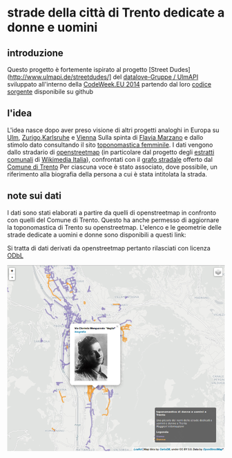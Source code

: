 # strade della città di Trento dedicate a donne e uomini
## introduzione
Questo progetto è fortemente ispirato al progetto [Street Dudes](http://www.ulmapi.de/streetdudes/] del [datalove-Gruppe / UlmAPI](http://www.ulmapi.de) sviluppato all'interno della [CodeWeek.EU 2014](http://codeweek.eu/) partendo dal loro [codice sorgente](https://github.com/UlmApi/streetdudes) disponibile su github

## l'idea
L'idea nasce dopo aver preso visione di altri progetti analoghi in Europa su [Ulm](http://www.ulmapi.de/streetdudes/), [Zurigo](http://editioneffet.ch/02776/?map),[Karlsruhe](http://codeforkarlsruhe.github.io) e [Vienna](http://www.genderatlas.at/articles/strassennamen.html)
Sulla spinta di [Flavia Marzano](http://www.wister.it/tag/flavia-marzano/) e dallo stimolo dato consultando il sito [toponomastica femminile](http://toponomasticafemminile.com/).
I dati vengono dallo stradario di [openstreetmap](http://www.openstreetmap.org) (in particolare dal progetto degli [estratti comunali](http://osm-toolserver-italia.wmflabs.org/estratti/it/) di [Wikimedia Italia](http://www.wikimedia.it/)), confrontati con il [grafo stradale](http://www.comune.trento.it/Comune/Organizzazione-comunale/Amministrazione-trasparente/Altri-contenuti/Open-data/Dati-cartografici) offerto dal [Comune di Trento](http://www.comune.trento.it/)
Per ciascuna voce è stato associato, dove possibile, un riferimento alla biografia della persona a cui è stata intitolata la strada.

## note sui dati
I dati sono stati elaborati a partire da quelli di openstreetmap in confronto con quelli del Comune di Trento.
Questo ha anche permesso di aggiornare la toponomastica di Trento su openstreetmap.
L'elenco e le geometrie delle strade dedicate a uomini e donne sono disponibili a questi link:

Si tratta di dati derivati da openstreetmap pertanto rilasciati con licenza [ODbL](http://opendatacommons.org/licenses/odbl/) 

![screenshot](https://github.com/napo/strade_personaggi_trento/blob/master/img/screenshot.png?raw=true)
